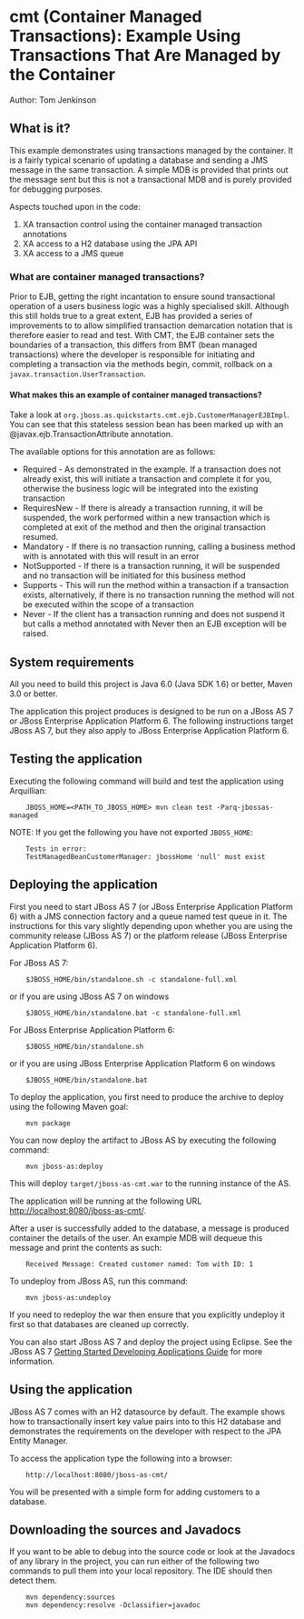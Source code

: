 cmt (Container Managed Transactions): Example Using Transactions That Are Managed by the Container 
==================================================================================================
Author: Tom Jenkinson

## What is it?

This example demonstrates using transactions managed by the container. It is a fairly typical 
scenario of updating a database and sending a JMS message in the same transaction. A simple 
MDB is provided that prints out the message sent but this is not a transactional MDB and is 
purely provided for debugging purposes.

Aspects touched upon in the code:

1. XA transaction control using the container managed transaction annotations
2. XA access to a H2 database using the JPA API
3. XA access to a JMS queue

### What are container managed transactions?

Prior to EJB, getting the right incantation to ensure sound transactional operation of a users
business logic was a highly specialised skill. Although this still holds true to a great 
extent, EJB has provided a series of improvements to to allow simplified transaction demarcation 
notation that is therefore easier to read and test. With CMT, the EJB container sets the 
boundaries of a transaction, this differs from BMT (bean managed transactions) where the developer
is responsible for initiating and completing a transaction via the methods begin, commit, rollback
on a <code>javax.transaction.UserTransaction</code>.

#### What makes this an example of container managed transactions?

Take a look at <code>org.jboss.as.quickstarts.cmt.ejb.CustomerManagerEJBImpl</code>. You can see that
this stateless session bean has been marked up with an @javax.ejb.TransactionAttribute annotation.

The available options for this annotation are as follows:

* Required - As demonstrated in the example. If a transaction does not already exist, 
this will initiate a transaction and	complete it for you, otherwise the business 
logic will be integrated into the existing transaction
* RequiresNew - If there is already a transaction running, it will be suspended, 
the work performed within a new transaction which is completed at exit of the method 
and then the original transaction resumed. 
* Mandatory - If there is no transaction running, calling a business method with 
is annotated	with this will result in an error
* NotSupported - If there is a transaction running, it will be suspended and no 
transaction will be initiated for this business method
* Supports - This will run the method within a transaction if a transaction exists, 
alternatively, if there is no transaction running the method will not be executed 
within the scope of a transaction 
* Never - If the client has a transaction running and does not suspend it but calls 
a method annotated with Never then an EJB exception will be raised.

## System requirements

All you need to build this project is Java 6.0 (Java SDK 1.6) or better, Maven 3.0 or better.

The application this project produces is designed to be run on a JBoss AS 7 or JBoss Enterprise Application Platform 6. 
The following instructions target JBoss AS 7, but they also apply to JBoss Enterprise Application Platform 6.


## Testing the application

Executing the following command will build and test the application using Arquillian:

        JBOSS_HOME=<PATH_TO_JBOSS_HOME> mvn clean test -Parq-jbossas-managed

NOTE: If you get the following you have not exported `JBOSS_HOME`:

        Tests in error: 
        TestManagedBeanCustomerManager: jbossHome 'null' must exist
 
## Deploying the application

First you need to start JBoss AS 7 (or JBoss Enterprise Application Platform 6)
with a JMS connection factory and a queue named test queue in it. The
instructions for this vary slightly depending upon whether you are using the
community release (JBoss AS 7) or the platform release (JBoss Enterprise
Application Platform 6).

For JBoss AS 7:

	    $JBOSS_HOME/bin/standalone.sh -c standalone-full.xml

or if you are using JBoss AS 7 on windows

	    $JBOSS_HOME/bin/standalone.bat -c standalone-full.xml

For JBoss Enterprise Application Platform 6:

	    $JBOSS_HOME/bin/standalone.sh

or if you are using JBoss Enterprise Application Platform 6 on windows

	    $JBOSS_HOME/bin/standalone.bat

To deploy the application, you first need to produce the archive to deploy using
the following Maven goal:

        mvn package

You can now deploy the artifact to JBoss AS by executing the following command:

        mvn jboss-as:deploy

This will deploy `target/jboss-as-cmt.war` to the running instance of the AS.

The application will be running at the following URL <http://localhost:8080/jboss-as-cmt/>.

After a user is successfully added to the database, a message is produced container the 
details of the user. An example MDB will dequeue this message and print the contents as such:
	
	    Received Message: Created customer named: Tom with ID: 1

To undeploy from JBoss AS, run this command:

	    mvn jboss-as:undeploy

If you need to redeploy the war then ensure that you explicitly undeploy it first so that databases
are cleaned up correctly.

You can also start JBoss AS 7 and deploy the project using Eclipse. See the JBoss AS 7
<a href="https://docs.jboss.org/author/display/AS71/Getting+Started+Developing+Applications+Guide" title="Getting Started Developing Applications Guide">Getting Started Developing Applications Guide</a> for more information.

## Using the application

JBoss AS 7 comes with an H2 datasource by default. The example shows how to transactionally
insert key value pairs into to this H2 database and demonstrates the requirements on the
developer with respect to the JPA Entity Manager.

To access the application type the following into a browser:

	    http://localhost:8080/jboss-as-cmt/

You will be presented with a simple form for adding customers to a database.

## Downloading the sources and Javadocs

If you want to be able to debug into the source code or look at the Javadocs
of any library in the project, you can run either of the following two
commands to pull them into your local repository. The IDE should then detect
them.

	    mvn dependency:sources
	    mvn dependency:resolve -Dclassifier=javadoc
